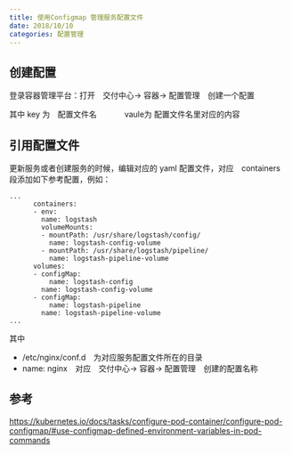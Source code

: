 ```yaml
---
title: 使用Configmap 管理服务配置文件
date: 2018/10/10
categories: 配置管理
---
```


## 创建配置

登录容器管理平台：打开　交付中心-> 容器-> 配置管理　创建一个配置

其中 key 为　配置文件名　 
　　 vaule为 配置文件名里对应的内容


## 引用配置文件

更新服务或者创建服务的时候，编辑对应的 yaml 配置文件，对应　containers　段添加如下参考配置，例如：

```
...
      containers:
      - env:
        name: logstash
        volumeMounts:
        - mountPath: /usr/share/logstash/config/
          name: logstash-config-volume
        - mountPath: /usr/share/logstash/pipeline/
          name: logstash-pipeline-volume
      volumes:
      - configMap:
          name: logstash-config
        name: logstash-config-volume
      - configMap:
          name: logstash-pipeline
        name: logstash-pipeline-volume
...
```

其中　 
* /etc/nginx/conf.d　为对应服务配置文件所在的目录 
* name: nginx　对应　交付中心-> 容器-> 配置管理　创建的配置名称　

## 参考
https://kubernetes.io/docs/tasks/configure-pod-container/configure-pod-configmap/#use-configmap-defined-environment-variables-in-pod-commands
